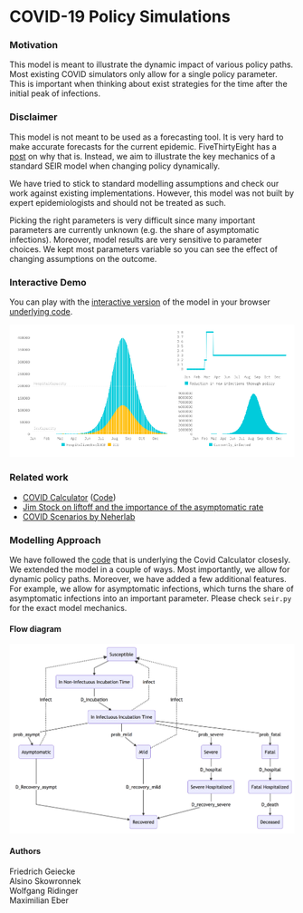 # COVID-19 Policy Simulations

### Motivation
This model is meant to illustrate the dynamic impact of various policy paths. Most existing COVID simulators only allow for a single policy parameter. This is important when thinking about exist strategies for the time after the initial peak of infections.

### Disclaimer
This model is not meant to be used as a forecasting tool. It is very hard to make accurate forecasts for the current epidemic. FiveThirtyEight has a [post](https://fivethirtyeight.com/features/why-its-so-freaking-hard-to-make-a-good-covid-19-model/?utm_campaign=Data_Elixir&utm_source=Data_Elixir_279) on why that is. Instead, we aim to illustrate the key mechanics of a standard SEIR model when changing policy dynamically. 

We have tried to stick to standard modelling assumptions and check our work against existing implementations. However, this model was not built by expert epidemiologists and should not be treated as such. 

Picking the right parameters is very difficult since many important parameters are currently unknown (e.g. the share of asymptomatic infections). Moreover, model results are very sensitive to parameter choices. We kept most parameters variable so you can see the effect of changing assumptions on the outcome.

### Interactive Demo
You can play with the [interactive version](https://quirky-mclean-bf617d.netlify.com) of the model in your browser [underlying code](https://github.com/alsino/corona-impact-analysis).

[![Image of Interactive Demo](demo.png)](https://quirky-mclean-bf617d.netlify.com)

### Related work
* [COVID Calculator](http://gabgoh.github.io/COVID/) ([Code](https://github.com/gabgoh/epcalc/blob/master/src/App.svelte))
* [Jim Stock on liftoff and the importance of the asymptomatic rate](https://drive.google.com/file/d/12MV466ZZy5xHir4xdPhoTrL1oO8CbZU-/view)
* [COVID Scenarios by Neherlab](https://neherlab.org/covid19/)

### Modelling Approach
We have followed the [code](https://github.com/gabgoh/epcalc/blob/master/src/App.svelte) that is underlying the Covid Calculator closesly. We extended the model in a couple of ways. Most importantly, we allow for dynamic policy paths. Moreover, we have added a few additional features. For example, we allow for asymptomatic infections, which turns the share of asymptomatic infections into an important parameter. Please check `seir.py` for the exact model mechanics.

#### Flow diagram
![Image of Flow](flow.png)

#### Authors
Friedrich Geiecke  
Alsino Skowronnek  
Wolfgang Ridinger  
Maximilian Eber  
